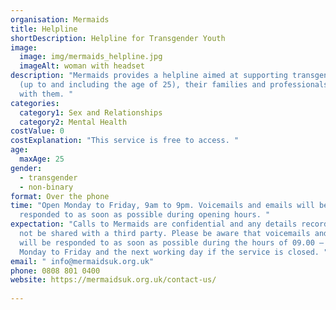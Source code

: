 ```yaml
---
organisation: Mermaids
title: Helpline
shortDescription: Helpline for Transgender Youth
image:
  image: img/mermaids_helpline.jpg
  imageAlt: woman with headset
description: "Mermaids provides a helpline aimed at supporting transgender youth
  (up to and including the age of 25), their families and professionals working
  with them. "
categories:
  category1: Sex and Relationships
  category2: Mental Health
costValue: 0
costExplanation: "This service is free to access. "
age:
  maxAge: 25
gender:
  - transgender
  - non-binary
format: Over the phone
time: "Open Monday to Friday, 9am to 9pm. Voicemails and emails will be
  responded to as soon as possible during opening hours. "
expectation: "Calls to Mermaids are confidential and any details recorded will
  not be shared with a third party. Please be aware that voicemails and emails
  will be responded to as soon as possible during the hours of 09.00 – 21.00
  Monday to Friday and the next working day if the service is closed. "
email: " info@mermaidsuk.org.uk"
phone: 0808 801 0400
website: https://mermaidsuk.org.uk/contact-us/
 
---
```

